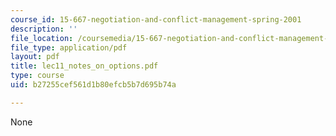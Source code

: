 ```yaml
---
course_id: 15-667-negotiation-and-conflict-management-spring-2001
description: ''
file_location: /coursemedia/15-667-negotiation-and-conflict-management-spring-2001/b27255cef561d1b80efcb5b7d695b74a_lec11_notes_on_options.pdf
file_type: application/pdf
layout: pdf
title: lec11_notes_on_options.pdf
type: course
uid: b27255cef561d1b80efcb5b7d695b74a

---
```

None